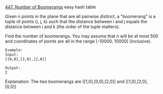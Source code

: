 [447. Number of Boomerangs](https://leetcode.com/problems/number-of-boomerangs/description/)
easy
hash table


 Given n points in the plane that are all pairwise distinct, a "boomerang" is a tuple of points (i, j, k)
 such that the distance between i and j equals the distance between i and k (the order of the tuple matters).

Find the number of boomerangs.
 You may assume that n will be at most 500 and coordinates of points are all in the range [-10000, 10000] (inclusive).

```html
Example:
Input:
[[0,0],[1,0],[2,0]]

Output:
2
```

Explanation:
The two boomerangs are [[1,0],[0,0],[2,0]] and [[1,0],[2,0],[0,0]]
